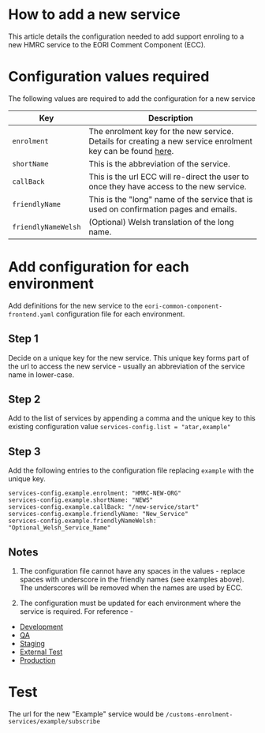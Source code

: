 # How to add a new service
This article details the configuration needed to add support enroling to a new HMRC service to the EORI Comment Component (ECC).

# Configuration values required
The following values are required to add the configuration for a new service

| Key                     | Description             | 
| -------------           | ----------------------- | 
| `enrolment`             | The enrolment key for the new service.  Details for creating a new service enrolment key can be found [here](https://github.com/hmrc/service-enrolment-config). | 
| `shortName`             | This is the abbreviation of the service. | 
| `callBack`              | This is the url ECC will re-direct the user to once they have access to the new service. | 
| `friendlyName`          | This is the "long" name of the service that is used on confirmation pages and emails. | 
| `friendlyNameWelsh`     | (Optional) Welsh translation of the long name.| 

# Add configuration for each environment
Add definitions for the new service to the `eori-common-component-frontend.yaml` configuration file for each environment.

## Step 1
Decide on a unique key for the new service. This unique key forms part of the url to access the new service - usually an abbreviation of the service name in lower-case.  

## Step 2
Add to the list of services by appending a comma and the unique key to this existing configuration value
`services-config.list = "atar,example"`

## Step 3
Add the following entries to the configuration file replacing `example` with the unique key.

```
services-config.example.enrolment: "HMRC-NEW-ORG"
services-config.example.shortName: "NEWS"
services-config.example.callBack: "/new-service/start"
services-config.example.friendlyName: "New_Service"
services-config.example.friendlyNameWelsh: "Optional_Welsh_Service_Name"
```

## Notes
1. The configuration file cannot have any spaces in the values - replace spaces with underscore in the friendly names (see examples above).  The underscores will be removed when the names are used by ECC.

2. The configuration must be updated for each environment where the service is required.  For reference - 
- [Development](https://github.com/hmrc/app-config-development/blob/master/eori-common-component-frontend.yaml)
- [QA](https://github.com/hmrc/app-config-qa/blob/master/eori-common-component-frontend.yaml)
- [Staging](https://github.com/hmrc/app-config-staging/blob/master/eori-common-component-frontend.yaml)
- [External Test](https://github.com/hmrc/app-config-externaltest/blob/master/eori-common-component-frontend.yaml)
- [Production](https://github.com/hmrc/app-config-production/blob/master/eori-common-component-frontend.yaml)

# Test
The url for the new "Example" service would be
`/customs-enrolment-services/example/subscribe`